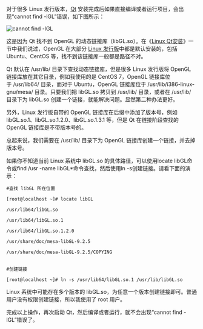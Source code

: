 对于很多 Linux 发行版本，[Qt](https://c.biancheng.net//qt/) 安装完成后如果直接编译或者运行项目，会出现“cannot find -lGL”错误，如下图所示：

![cannot find -lGL](https://c.biancheng.net//uploads/allimg/190531/1-1Z531142I3161.gif)

这是因为 Qt 找不到 OpenGL 的动态链接库（libGL.so）。在《[Linux Qt安装](https://c.biancheng.net//view/3886.html)》一节中我们说过，OpenGL 在大部分 [Linux 发行版](https://c.biancheng.net//view/710.html)中都是默认安装的，包括 Ubuntu、CentOS 等，找不到该链接库一般都是路径不对。

Qt 默认在 /usr/lib/ 目录下查找动态链接库，但是很多 Linux 发行版将 OpenGL 链接库放在其它目录，例如我使用的是 CentOS 7，OpenGL 链接库位于 /usr/lib64/ 目录，而对于 Ubuntu，OpenGL 链接库位于 /usr/lib/i386-linux-gnu/mesa/ 目录。只要我们把 libGL.so 拷贝到 /usr/lib/ 目录，或者在 /usr/lib/ 目录下为 libGL.so 创建一个链接，就能解决问题。显然第二种办法更好。

另外，Linux 发行版自带的 OpenGL 链接库在后缀中添加了版本号，例如 libGL.so.1、libGL.so.1.2.0、libGL.so.1.3.1 等，但是 Qt 在链接阶段查找的 OpenGL 链接库是不带版本号的。

总起来说，我们需要在 /usr/lib/ 目录下为 OpenGL 链接库创建一个链接，并去掉版本号。

如果你不知道当前 Linux 系统中 libGL.so 的具体路径，可以使用locate libGL命令或find /usr -name libGL*命令查找，然后使用ln -s创建链接。请看下面的演示：

	#查找 libGL 所在位置
	[root@localhost ~]# locate libGL
	/usr/lib64/libGL.so
	/usr/lib64/libGL.so.1
	/usr/lib64/libGL.so.1.2.0
	/usr/share/doc/mesa-libGL-9.2.5
	/usr/share/doc/mesa-libGL-9.2.5/COPYING

	#创建链接
	[root@localhost ~]# ln -s /usr/lib64/libGL.so.1 /usr/lib/libGL.so
Linux 系统中可能存在多个版本的 libGL.so，为任意一个版本创建链接即可。普通用户没有权限创建链接，所以我使用了 root 用户。

完成以上操作，再次启动 Qt，然后编译或者运行，就不会出现“cannot find -lGL”错误了。

